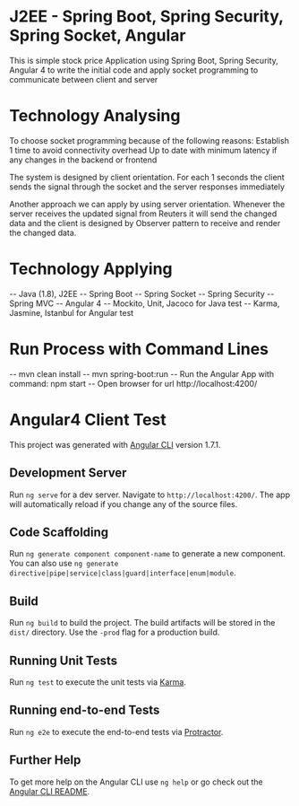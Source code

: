 # J2EE - Spring Boot, Spring Security, Spring Socket, Angular
This is simple stock price Application using Spring Boot, Spring Security, Angular 4
to write the initial code and apply socket programming to communicate between client and server

# Technology Analysing
To choose socket programming because of the following reasons:
Establish 1 time to avoid connectivity overhead
Up to date with minimum latency if any changes in the backend or frontend 

The system is designed by client orientation. For each 1 seconds the client sends the signal through the socket and the server responses immediately

Another approach we can apply by using server orientation. Whenever the server receives the updated signal from Reuters it will send the changed data and the client is designed by Observer pattern to receive and render the changed data.

# Technology Applying
 -- Java (1.8), J2EE
 -- Spring Boot
 -- Spring Socket
 -- Spring Security
 -- Spring MVC
 -- Angular 4
 -- Mockito, Unit, Jacoco for Java test
 -- Karma, Jasmine, Istanbul for Angular test 
 
# Run Process with Command Lines
 -- mvn clean install 
 -- mvn spring-boot:run
 -- Run the Angular App with command: npm start
 -- Open browser for url http://localhost:4200/

# Angular4 Client Test
This project was generated with [Angular CLI](https://github.com/angular/angular-cli) version 1.7.1.

## Development Server
Run `ng serve` for a dev server. Navigate to `http://localhost:4200/`. The app will automatically reload if you change any of the source files.

## Code Scaffolding
Run `ng generate component component-name` to generate a new component. You can also use `ng generate directive|pipe|service|class|guard|interface|enum|module`.

## Build
Run `ng build` to build the project. The build artifacts will be stored in the `dist/` directory. Use the `-prod` flag for a production build.

## Running Unit Tests
Run `ng test` to execute the unit tests via [Karma](https://karma-runner.github.io).

## Running end-to-end Tests
Run `ng e2e` to execute the end-to-end tests via [Protractor](http://www.protractortest.org/).

## Further Help
To get more help on the Angular CLI use `ng help` or go check out the [Angular CLI README](https://github.com/angular/angular-cli/blob/master/README.md).
